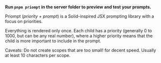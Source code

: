 **Run `pnpm priompt` in the server folder to preview and test your prompts.**

Priompt (_priority + prompt_) is a Solid-inspired JSX prompting library with a focus on priorities.

Everything is rendered only once. Each child has a priority (generally 0 to 1000, but can be any real number), where a higher priority means that the child is more important to include in the prompt.

Caveats: Do not create scopes that are too small! for decent speed. Usually at least 10 characters per scope.
